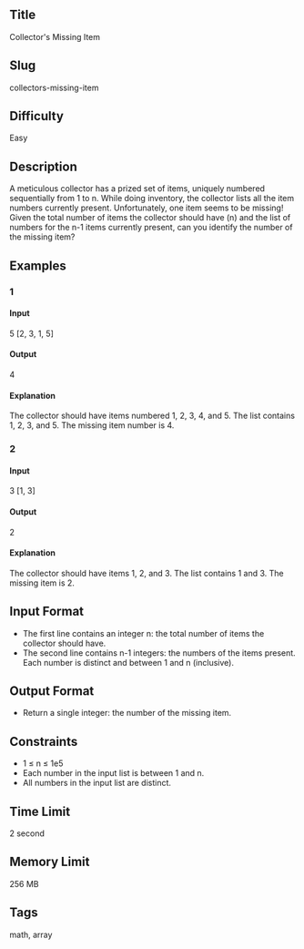 ## Title

Collector's Missing Item

## Slug

collectors-missing-item

## Difficulty

Easy

## Description

A meticulous collector has a prized set of items, uniquely numbered sequentially from 1 to n. While doing inventory, the collector lists all the item numbers currently present. Unfortunately, one item seems to be missing! Given the total number of items the collector should have (n) and the list of numbers for the n-1 items currently present, can you identify the number of the missing item?

## Examples

### 1

#### Input

5 
[2, 3, 1, 5]

#### Output

4

#### Explanation

The collector should have items numbered 1, 2, 3, 4, and 5. The list contains 1, 2, 3, and 5. The missing item number is 4.
    
### 2

#### Input
3 
[1, 3]

#### Output

2

#### Explanation

The collector should have items 1, 2, and 3. The list contains 1 and 3. The missing item is 2.
  

## Input Format  

- The first line contains an integer n: the total number of items the collector should have.
- The second line contains n-1 integers: the numbers of the items present. Each number is distinct and between 1 and n (inclusive).

## Output Format  

- Return a single integer: the number of the missing item.
  

## Constraints  

- 1 ≤ n ≤ 1e5
- Each number in the input list is between 1 and n.
- All numbers in the input list are distinct.

## Time Limit

2 second

## Memory Limit

256 MB

## Tags

math, array
